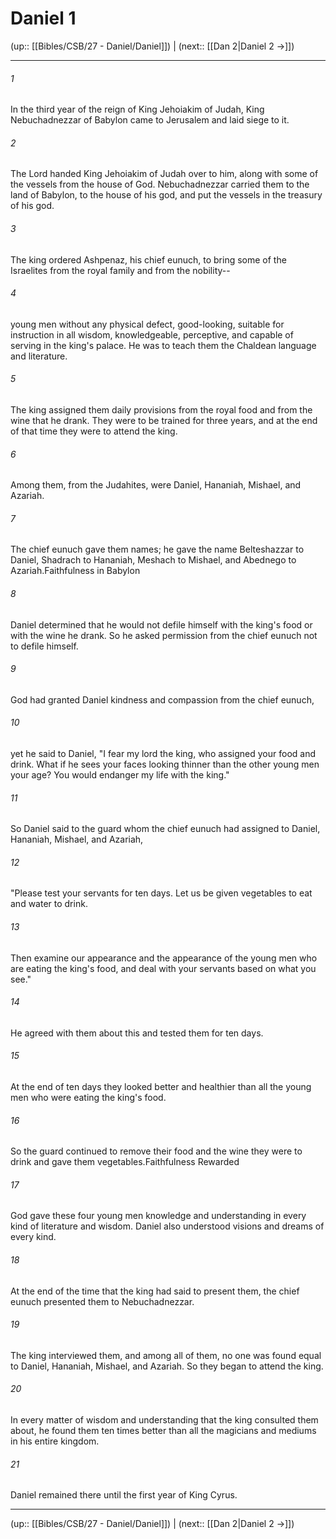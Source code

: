 # Daniel 1

(up:: [[Bibles/CSB/27 - Daniel/Daniel]]) | (next:: [[Dan 2|Daniel 2 →]])

***


###### 1 
In the third year of the reign of King Jehoiakim of Judah, King Nebuchadnezzar of Babylon came to Jerusalem and laid siege to it. 

###### 2 
The Lord handed King Jehoiakim of Judah over to him, along with some of the vessels from the house of God. Nebuchadnezzar carried them to the land of Babylon, to the house of his god, and put the vessels in the treasury of his god. 

###### 3 
The king ordered Ashpenaz, his chief eunuch, to bring some of the Israelites from the royal family and from the nobility-- 

###### 4 
young men without any physical defect, good-looking, suitable for instruction in all wisdom, knowledgeable, perceptive, and capable of serving in the king's palace. He was to teach them the Chaldean language and literature. 

###### 5 
The king assigned them daily provisions from the royal food and from the wine that he drank. They were to be trained for three years, and at the end of that time they were to attend the king. 

###### 6 
Among them, from the Judahites, were Daniel, Hananiah, Mishael, and Azariah. 

###### 7 
The chief eunuch gave them names; he gave the name Belteshazzar to Daniel, Shadrach to Hananiah, Meshach to Mishael, and Abednego to Azariah.Faithfulness in Babylon 

###### 8 
Daniel determined that he would not defile himself with the king's food or with the wine he drank. So he asked permission from the chief eunuch not to defile himself. 

###### 9 
God had granted Daniel kindness and compassion from the chief eunuch, 

###### 10 
yet he said to Daniel, "I fear my lord the king, who assigned your food and drink. What if he sees your faces looking thinner than the other young men your age? You would endanger my life with the king." 

###### 11 
So Daniel said to the guard whom the chief eunuch had assigned to Daniel, Hananiah, Mishael, and Azariah, 

###### 12 
"Please test your servants for ten days. Let us be given vegetables to eat and water to drink. 

###### 13 
Then examine our appearance and the appearance of the young men who are eating the king's food, and deal with your servants based on what you see." 

###### 14 
He agreed with them about this and tested them for ten days. 

###### 15 
At the end of ten days they looked better and healthier than all the young men who were eating the king's food. 

###### 16 
So the guard continued to remove their food and the wine they were to drink and gave them vegetables.Faithfulness Rewarded 

###### 17 
God gave these four young men knowledge and understanding in every kind of literature and wisdom. Daniel also understood visions and dreams of every kind. 

###### 18 
At the end of the time that the king had said to present them, the chief eunuch presented them to Nebuchadnezzar. 

###### 19 
The king interviewed them, and among all of them, no one was found equal to Daniel, Hananiah, Mishael, and Azariah. So they began to attend the king. 

###### 20 
In every matter of wisdom and understanding that the king consulted them about, he found them ten times better than all the magicians and mediums in his entire kingdom. 

###### 21 
Daniel remained there until the first year of King Cyrus.

***

(up:: [[Bibles/CSB/27 - Daniel/Daniel]]) | (next:: [[Dan 2|Daniel 2 →]])
